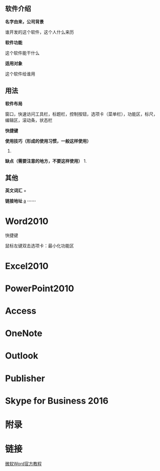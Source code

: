 ## 软件介绍
**名字由来，公司背景**

谁开发的这个软件，这个人什么来历

**软件功能**

这个软件能干什么

**适用对象**

这个软件给谁用

## 用法
**软件布局**

窗口，快速访问工具栏，标题栏，控制按钮，选项卡（菜单栏），功能区，标尺，编辑区，滚动条，状态栏



**快捷键**



**使用技巧（形成的使用习惯，一般这样使用）**

1. 

**缺点（需要注意的地方，不要这样使用）**
1. 

## 其他
**英文词汇**
+ 

**链接地址**
[a](href)
**······**

















# Word2010



快捷键

鼠标左键双击选项卡：最小化功能区



# Excel2010







# PowerPoint2010







# Access









# OneNote







# Outlook









# Publisher







# Skype for Business 2016















# 附录







# 链接

[微软Word官方教程](https://support.office.com/zh-cn/article/word-2013-视频和教程-14807f76-d2b5-44d6-af11-9c880c44e551?ui=zh-CN&rs=zh-CN&ad=CN)











